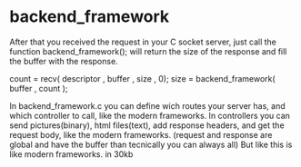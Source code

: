 # backend_framework

After that you received the request in your C socket server, just call the function backend_framework(); will return the size of the response and fill the buffer with the response.

count = recv( descriptor , buffer , size , 0);
size = backend_framework( buffer , count );

In backend_framework.c you can define wich routes your server has, and which controller to call, like the modern frameworks.
In controllers you can send pictures(binary), html files(text), add response headers, and get the request body, like the modern frameworks.
(request and response are global and have the buffer than tecnically you can always all)
But like this is like modern frameworks. in 30kb
